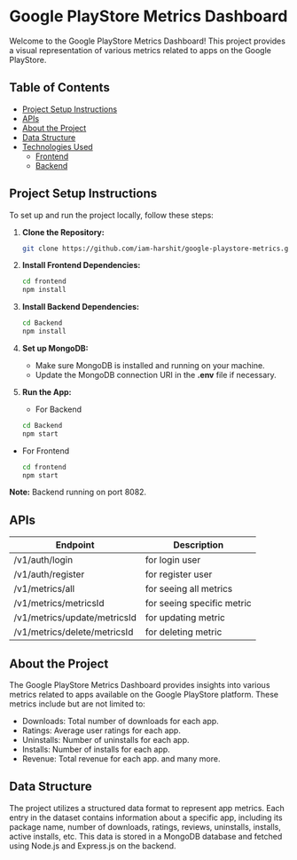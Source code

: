 # Google PlayStore Metrics Dashboard

Welcome to the Google PlayStore Metrics Dashboard! This project provides a visual representation of various metrics related to apps on the Google PlayStore.

## Table of Contents
- [Project Setup Instructions](#project-setup-instructions)
- [APIs](#apis)
- [About the Project](#about-the-project)
- [Data Structure](#data-structure)
- [Technologies Used](#technologies-used)
    - [Frontend](#frontend)
    - [Backend](#backend)

## Project Setup Instructions
To set up and run the project locally, follow these steps:

1. **Clone the Repository:**
   ```bash
   git clone https://github.com/iam-harshit/google-playstore-metrics.git
   
2. **Install Frontend Dependencies:**
   ```bash
   cd frontend
   npm install
   
3. **Install Backend Dependencies:**
   ```bash
   cd Backend
   npm install
   
4. **Set up MongoDB:**
   - Make sure MongoDB is installed and running on your machine.
   - Update the MongoDB connection URI in the **.env** file if necessary.
     
5. **Run the App:**
   - For Backend
   ```bash
   cd Backend
   npm start
   
  - For Frontend
    ```bash
    cd frontend
    npm start
    
**Note:** Backend running on port 8082.

## APIs

| Endpoint                               | Description                 |
|----------------------------------------|-----------------------------|
| /v1/auth/login                         | for login user              |
| /v1/auth/register                      | for register user           |
| /v1/metrics/all                        | for seeing all metrics      |
| /v1/metrics/metricsId                  | for seeing specific metric  |
| /v1/metrics/update/metricsId           | for updating metric         |
| /v1/metrics/delete/metricsId           | for deleting metric         |

## About the Project
The Google PlayStore Metrics Dashboard provides insights into various metrics related to apps available on the Google PlayStore platform. These metrics include but are not limited to:
- Downloads: Total number of downloads for each app.
- Ratings: Average user ratings for each app.
- Uninstalls: Number of uninstalls for each app.
- Installs: Number of installs for each app.
- Revenue: Total revenue for each app.
and many more.

## Data Structure
The project utilizes a structured data format to represent app metrics. Each entry in the dataset contains information about a specific app, including its package name, number of downloads, ratings, reviews, uninstalls, installs, active installs, etc. This data is stored in a MongoDB database and fetched using Node.js and Express.js on the backend.
